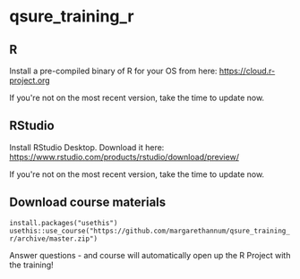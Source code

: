 # qsure_training_r

## R

Install a pre-compiled binary of R for your OS from here:
https://cloud.r-project.org

If you're not on the most recent version, take the time to update now.

## RStudio

Install RStudio Desktop.  Download it here:
https://www.rstudio.com/products/rstudio/download/preview/

If you're not on the most recent version, take the time to update now.

## Download course materials
`install.packages("usethis")`
`usethis::use_course("https://github.com/margarethannum/qsure_training_r/archive/master.zip")`

Answer questions - and course will automatically open up the R Project with the training! 
